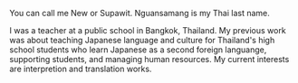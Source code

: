 You can call me New or Supawit. Nguansamang is my Thai last name.

I was a teacher at a public school in Bangkok, Thailand. My previous work was about teaching Japanese language and culture for Thailand's high school students who learn Japanese as a second foreign languange, supporting students, and managing human resources. My current interests are interpretion and translation works.
